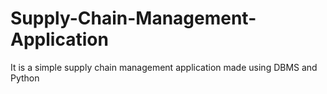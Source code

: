 # Supply-Chain-Management-Application
It is a simple supply chain management application made using DBMS and Python
